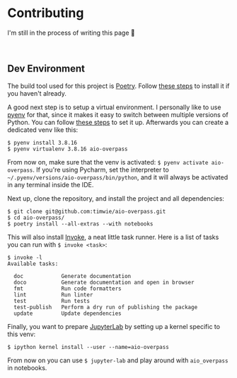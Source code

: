 # Contributing
I'm still in the process of writing this page :construction:

<!--
https://mozillascience.github.io/working-open-workshop/contributing/
https://gist.github.com/PurpleBooth/b24679402957c63ec426
https://github.com/auth0/open-source-template/blob/master/GENERAL-CONTRIBUTING.md
https://contribute.cncf.io/maintainers/templates/contributing/
https://opensource.ieee.org/community-handbook/community-processes/templates/contributing/-/blob/main/contributing_howto.md

https://gitlab.com/tgdp/templates/-/blob/main/contributing-guide/about-contributing-guide.md
https://gitlab.com/tgdp/templates/-/blob/main/contributing-guide/template-contributing-guide.md
-->

<br>

## Dev Environment
The build tool used for this project is [Poetry]. Follow [these steps](https://python-poetry.org/docs/#installation)
to install it if you haven't already.

A good next step is to setup a virtual environment. I personally like to use [pyenv] for that,
since it makes it easy to switch between multiple versions of Python.
You can follow [these steps](https://github.com/pyenv/pyenv#installation)
to set it up. Afterwards you can create a dedicated venv like this:

```console
$ pyenv install 3.8.16
$ pyenv virtualenv 3.8.16 aio-overpass
```

From now on, make sure that the venv is activated: `$ pyenv activate aio-overpass`.
If you're using Pycharm, set the interpreter to `~/.pyenv/versions/aio-overpass/bin/python`,
and it will always be activated in any terminal inside the IDE.

Next up, clone the repository, and install the project and all dependencies:

```console
$ git clone git@github.com:timwie/aio-overpass.git
$ cd aio-overpass/
$ poetry install --all-extras --with notebooks
```

This will also install [Invoke], a neat little task runner. Here is a
list of tasks you can run with `$ invoke <task>`:

```console
$ invoke -l
Available tasks:

  doc            Generate documentation
  doco           Generate documentation and open in browser
  fmt            Run code formatters
  lint           Run linter
  test           Run tests
  test-publish   Perform a dry run of publishing the package
  update         Update dependencies
```

Finally, you want to prepare [JupyterLab] by setting up a kernel
specific to this venv:

```console
$ ipython kernel install --user --name=aio-overpass
```

From now on you can use `$ jupyter-lab` and play around with
`aio_overpass` in notebooks.

[Poetry]: https://python-poetry.org/
[pyenv]: https://github.com/pyenv/pyenv
[Invoke]: https://github.com/pyinvoke/invoke
[JupyterLab]: https://jupyter.org/
